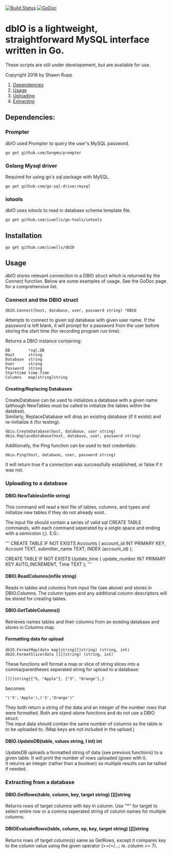 [![Build Status](https://travis-ci.com/icwells/dbIO.svg?branch=master)](https://travis-ci.com/icwells/dbIO)
[![GoDoc](https://godoc.org/github.com/icwells/dbIO?status.svg)](https://godoc.org/github.com/icwells/dbIO)

# dbIO is a lightweight, straightforward MySQL interface written in Go.  
These scripts are still under developement, but are available for use.  

Copyright 2018 by Shawn Rupp

1. [Dependencies](#dependencies)  
2. [Usage](#usage)  
3. [Uploading](#uploading-to-a-database)  
4. [Extracting](#extracting-from-a-database)  

## Dependencies:  

### Prompter  
dbIO used Prompter to query the user's MySQL password.  

	go get github.com/Songmu/prompter  

### Golang Mysql driver
Required for using go's sql package with MySQL.  

	go get github.com/go-sql-driver/mysql  

### iotools
dbIO uses iotools to read in database schema template file.  

	go get github.com/icwells/go-tools/iotools  

## Installation  

	go get github.com/icwells/dbIO  

## Usage  
dbIO stores relevant connection in a DBIO struct which is returned by the Connect function. Below are some examples of usage. 
See the GoDoc page for a comprehensive list.  

### Connect and the DBIO struct  
	dbIO.Connect(host, database, user, password string) *DBIO  

Attempts to connect to given sql database with given user name. If the password is left blank, it will prompt for a password from 
the user before storing the start time (for recording program run time).  

Returns a DBIO instance containing:  
```
DB        *sql.DB  
Host	  string
Database  string  
User      string  
Password  string  
Starttime time.Time  
Columns   map[string]string  
```

#### Creating/Replacing Databases  
CreateDatabase can be used to initializes a database with a given name (although NewTables must be called to initialize the tables within the databse).  
Similarly, ReplaceDatabase will drop an existing database (if it exists) and re-initialize it (for testing).  
```
dbio.CreateDatabase(host, database, user string)  
dbio.ReplaceDatabase(host, database, user, password string)  
```

Additionally, the Ping function can be used to test credentials:  

	dbio.Ping(host, database, user, password string)  

It will return true if a connection was successfully established, or false if it was not.  

### Uploading to a database 

#### DBIO.NewTables(infile string)  
This command will read a text file of tables, columns, and types and initialize new tables if they do not already exist.  

The input file should contain a series of valid sql CREATE TABLE commands, with each command seperated by a single space and
 ending with a semicolon (;). E.G.:

'''
CREATE TABLE IF NOT EXISTS Accounts (
	account_id INT PRIMARY KEY,
	Account TEXT,
	submitter_name TEXT;
	INDEX (account_id)
);

CREATE TABLE IF NOT EXISTS Update_time (
	update_number INT PRIMARY KEY AUTO_INCREMENT,
	Time TEXT
);
'''

#### DBIO.ReadColumns(infile string)  
Reads in tables and columns from input file (see above) and stores in DBIO.Columns. The column types and 
any additional column descriptors will be stored for creating tables.  

#### DBIO.GetTableColumns()  
Retrieves names tables and their columns from an existing database and stores in Columns map.  

#### Formatting data for upload  
```
dbIO.FormatMap(data map[string][]string) (string, int)  
dbIO.FormatSlice(data [][]string) (string, int)  
```

These functions will format a map or slice of string slices into a comma/parentheses seperated string for upload to a database:  
```
[][]string{{"5, "Apple"}, {"3", "Orange"},}  
```
becomes 
```
"('5','Apple'),('3','Orange')"  
```
They both return a string of the data and an integer of the number rows that were formatted. Both are stand-alone functions and do not use a DBIO struct.  
The input data should contian the same number of columns as the table is to be uploaded to. (Map keys are not included in the upload.)  

#### DBIO.UpdateDB(table, values string, l int) int  

UpdateDB uploads a formatted string of data (see previous functions) to a given table. It will print the number of rows uploaded (given with l).  
It returns an integer (rather than a boolean) so multiple results can be tallied if needed.  

### Extracting from a database  

#### DBIO.GetRows(table, column, key, target string) [][]string  
Returns rows of target columns with key in column. Use "*" for target to select entire row or a comma seperated string of column names for multiple columns.  

#### DBIOEvaluateRows(table, column, op, key, target string) [][]string  
Returns rows of target column(s) same as GetRows, except it compares key to the column value using the given operator (>=/=/...; ie. column >= 7).  

